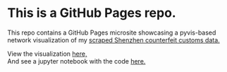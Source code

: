 # This is a GitHub Pages repo.

 This repo contains a GitHub Pages microsite showcasing a pyvis-based network visualization of my [scraped Shenzhen counterfeit customs data.](https://github.com/HernandezPatrick/China-Crawler)
 
 View the visualization [here,](https://hernandezpatrick.github.io/)<br>
 And see a jupyter notebook with the code [here.](https://github.com/HernandezPatrick/HernandezPatrick.github.io/blob/main/network.ipynb)
